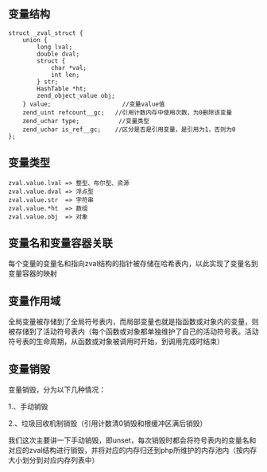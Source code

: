 ## 变量结构
```
struct _zval_struct {
	union {
		long lval;
		double dval;
		struct {
			char *val;
			int len;
		} str;
		HashTable *ht;
		zend_object_value obj;
	} value;					//变量value值
	zend_uint refcount__gc;   //引用计数内存中使用次数，为0删除该变量
	zend_uchar type;		   //变量类型
	zend_uchar is_ref__gc;    //区分是否是引用变量，是引用为1，否则为0
};
```

## 变量类型
```
zval.value.lval => 整型、布尔型、资源
zval.value.dval => 浮点型
zval.value.str  => 字符串
zval.value.*ht  => 数组
zval.value.obj  => 对象
```
## 变量名和变量容器关联

每个变量的变量名和指向zval结构的指针被存储在哈希表内，以此实现了变量名到变量容器的映射
## 变量作用域

全局变量被存储到了全局符号表内，而局部变量也就是指函数或对象内的变量，则被存储到了活动符号表内（每个函数或对象都单独维护了自己的活动符号表。活动符号表的生命周期，从函数或对象被调用时开始，到调用完成时结束）

## 变量销毁
变量销毁，分为以下几种情况：

1.、手动销毁

2.、垃圾回收机制销毁（引用计数清0销毁和根缓冲区满后销毁）

我们这次主要讲一下手动销毁，即unset，每次销毁时都会将符号表内的变量名和对应的zval结构进行销毁，并将对应的内存归还到php所维护的内存池内（按内存大小划分到对应内存列表中）
